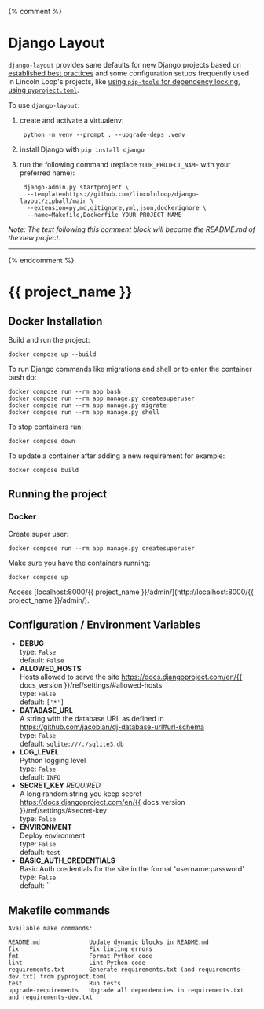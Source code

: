{% comment %}

# Django Layout

`django-layout` provides sane defaults for new Django projects based on
[established best
practices](http://lincolnloop.com/django-best-practices/) and some
configuration setups frequently used in Lincoln Loop\'s projects, like
[using `pip-tools` for dependency
locking](https://lincolnloop.com/blog/python-dependency-locking-pip-tools/),
[using
`pyproject.toml`](https://lincolnloop.com/insights/using-pyprojecttoml-in-your-django-project/).

To use `django-layout`:

1. create and activate a virtualenv:

        python -m venv --prompt . --upgrade-deps .venv

2. install Django with `pip install django`

3. run the following command (replace `YOUR_PROJECT_NAME` with your preferred name):

        django-admin.py startproject \
         --template=https://github.com/lincolnloop/django-layout/zipball/main \
         --extension=py,md,gitignore,yml,json,dockerignore \
         --name=Makefile,Dockerfile YOUR_PROJECT_NAME

*Note:  The text following this comment block will become the README.md of the new project.*

------------------------------------------------------------------------

{% endcomment %}

# {{ project_name }}

## Docker Installation

Build and run the project:

    docker compose up --build

To run Django commands like migrations and shell or to enter the
container bash do:

    docker compose run --rm app bash
    docker compose run --rm app manage.py createsuperuser
    docker compose run --rm app manage.py migrate
    docker compose run --rm app manage.py shell

To stop containers run:

    docker compose down

To update a container after adding a new requirement for example:

    docker compose build

## Running the project

### Docker

Create super user:

    docker compose run --rm app manage.py createsuperuser

Make sure you have the containers running:

    docker compose up

Access [localhost:8000/{{ project_name }}/admin/](http://localhost:8000/{{ project_name }}/admin/).

## Configuration / Environment Variables

<!-- [[[cog
import cog
from {{ project_name }}.config import Config
mdown = Config.generate_markdown()
cog.out('\n'.join(mdown.split('\n')[1:]))
]]] -->

* **DEBUG**  
  type: `False`  
  default: `False`  
* **ALLOWED_HOSTS**  
  Hosts allowed to serve the site https://docs.djangoproject.com/en/{{ docs_version }}/ref/settings/#allowed-hosts  
  type: `False`  
  default: `['*']`  
* **DATABASE_URL**  
  A string with the database URL as defined in https://github.com/jacobian/dj-database-url#url-schema  
  type: `False`  
  default: `sqlite:///./sqlite3.db`  
* **LOG_LEVEL**  
  Python logging level  
  type: `False`  
  default: `INFO`  
* **SECRET_KEY**  _REQUIRED_  
  A long random string you keep secret https://docs.djangoproject.com/en/{{ docs_version }}/ref/settings/#secret-key  
  type: `False`  
* **ENVIRONMENT**  
  Deploy environment  
  type: `False`  
  default: `test`  
* **BASIC_AUTH_CREDENTIALS**  
  Basic Auth credentials for the site in the format 'username:password'  
  type: `False`  
  default: ``  
<!-- [[[end]]] -->

## Makefile commands

<!-- [[[cog
import cog
import subprocess
cog.out(
    "```shell\n" +
    subprocess.check_output(["make", "help"]).decode() +
    "```",
)
]]] -->
```shell
Available make commands:

README.md              Update dynamic blocks in README.md
fix                    Fix linting errors
fmt                    Format Python code
lint                   Lint Python code
requirements.txt       Generate requirements.txt (and requirements-dev.txt) from pyproject.toml
test                   Run tests
upgrade-requirements   Upgrade all dependencies in requirements.txt and requirements-dev.txt
```
<!-- [[[end]]] -->
